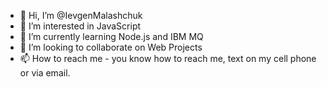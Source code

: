 - 👋 Hi, I’m @IevgenMalashchuk
- 👀 I’m interested in JavaScript
- 🌱 I’m currently learning Node.js and IBM MQ
- 💞️ I’m looking to collaborate on Web Projects
- 📫 How to reach me - you know how to reach me, text on my cell phone or via email.

<!---
IevgenMalashchuk/IevgenMalashchuk is a ✨ special ✨ repository because its `README.md` (this file) appears on your GitHub profile.
You can click the Preview link to take a look at your changes.
--->

